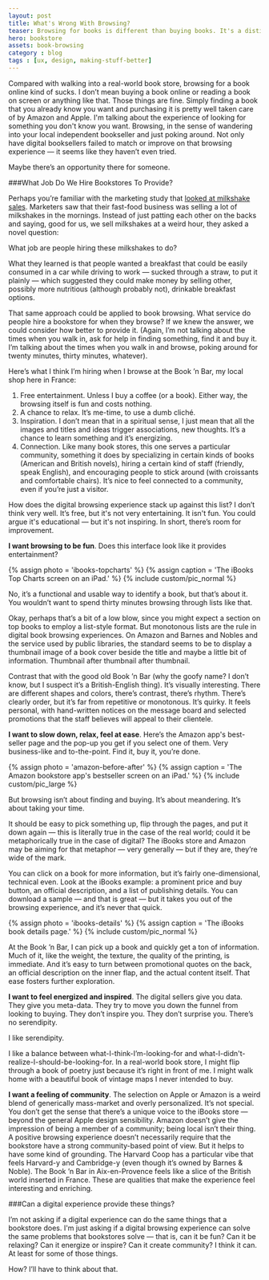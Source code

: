```yaml
---
layout: post
title: What's Wrong With Browsing?
teaser: Browsing for books is different than buying books. It's a distinct experience that solves a distinct set of problems. Why does browsing online fail to deliver? Can it do better?
hero: bookstore
assets: book-browsing
category : blog
tags : [ux, design, making-stuff-better]
---
```

Compared with walking into a real-world book store, browsing for a book online kind of sucks. I don’t mean buying a book online or reading a book on screen or anything like that. Those things are fine. Simply finding a book that you already know you want and purchasing it is pretty well taken care of by Amazon and Apple. I'm talking about the experience of looking for something you don't know you want. Browsing, in the sense of wandering into your local independent bookseller and just poking around. Not only have digital booksellers failed to match or improve on that browsing experience — it seems like they haven’t even tried.

Maybe there’s an opportunity there for someone.

###What Job Do We Hire Bookstores To Provide?

Perhaps you’re familiar with the marketing study that [looked at milkshake sales](http://www.earwolf.com/episode/creating-scarcity/). Marketers saw that their fast-food business was selling a lot of milkshakes in the mornings. Instead of just patting each other on the backs and saying, good for us, we sell milkshakes at a weird hour, they asked a novel question: 

What job are people hiring these milkshakes to do? 

What they learned is that people wanted a breakfast that could be easily consumed in a car while driving to work — sucked through a straw, to put it plainly — which suggested they could make money by selling other, possibly more nutritious (although probably not), drinkable breakfast options.

That same approach could be applied to book browsing. What service do people hire a bookstore for when they browse? If we knew the answer, we could consider how better to provide it. (Again, I’m not talking about the times when you walk in, ask for help in finding something, find it and buy it. I’m talking about the times when you walk in and browse, poking around for twenty minutes, thirty minutes, whatever). 

Here’s what I think I’m hiring when I browse at the Book ’n Bar, my local shop here in France:  

1. Free entertainment. Unless I buy a coffee (or a book). Either way, the browsing itself is fun and costs nothing.
2. A chance to relax. It’s me-time, to use a dumb cliché.
3. Inspiration. I don’t mean that in a spiritual sense, I just mean that all the images and titles and ideas trigger associations, new thoughts. It’s a chance to learn something and it’s energizing.
4. Connection. Like many book stores, this one serves a particular community, something it does by specializing in certain kinds of books (American and British novels), hiring a certain kind of staff (friendly, speak English), and encouraging people to stick around (with croissants and comfortable chairs). It’s nice to feel connected to a community, even if you’re just a visitor.

How does the digital browsing experience stack up against this list? I don’t think very well. It’s free, but it's not very entertaining. It isn't fun. You could argue it's educational — but it's not inspiring. In short, there’s room for improvement. 

**I want browsing to be fun**. Does this interface look like it provides entertainment? 

{% assign photo = 'ibooks-topcharts' %}
{% assign caption = 'The iBooks Top Charts screen on an iPad.' %}
{% include custom/pic_normal %}

No, it’s a functional and usable way to identify a book, but that’s about it. You wouldn’t want to spend thirty minutes browsing through lists like that.

Okay, perhaps that’s a bit of a low blow, since you might expect a section on top books to employ a list-style format. But monotonous lists are the rule in digital book browsing experiences. On Amazon and Barnes and Nobles and the service used by public libraries, the standard seems to be to display a thumbnail image of a book cover beside the title and maybe a little bit of information. Thumbnail after thumbnail after thumbnail. 

Contrast that with the good old Book ’n Bar (why the goofy name? I don’t know, but I suspect it’s a British-English thing). It’s visually interesting. There are different shapes and colors, there’s contrast, there’s rhythm. There’s clearly order, but it’s far from repetitive or monotonous. It’s quirky. It feels personal, with hand-written notices on the message board and selected promotions that the staff believes will appeal to their clientele.

**I want to slow down, relax, feel at ease**.  Here’s the Amazon app's best-seller page and the pop-up you get if you select one of them. Very business-like and to-the-point. Find it, buy it, you’re done.

{% assign photo = 'amazon-before-after' %}
{% assign caption = 'The Amazon bookstore app's bestseller screen on an iPad.' %}
{% include custom/pic_large %}

But browsing isn’t about finding and buying. It’s about meandering. It’s about taking your time.  

It should be easy to pick something up, flip through the pages, and put it down again —  this is literally true in the case of the real world; could it be metaphorically true in the case of digital? The iBooks store and Amazon may be aiming for that metaphor — very generally — but if they are, they’re wide of the mark. 

You can click on a book for more information, but it’s fairly one-dimensional, technical even. Look at the iBooks example: a prominent price and buy button, an official description, and a list of publishing details. You can download a sample — and that is great — but it takes you out of the browsing experience, and it’s never that quick. 

{% assign photo = 'ibooks-details' %}
{% assign caption = 'The iBooks book details page.' %}
{% include custom/pic_normal %}

At the Book ’n Bar, I can pick up a book and quickly get a ton of information. Much of it, like the weight, the texture, the quality of the printing, is immediate. And it’s easy to turn between promotional quotes on the back, an official description on the inner flap, and the actual content itself. That ease fosters further exploration.

**I want to feel energized and inspired**. The digital sellers give you data. They give you meta-data. They try to move you down the funnel from looking to buying. They don’t inspire you. They don’t surprise you. There’s no serendipity. 

I like serendipity.

I like a balance between what-I-think-I’m-looking-for and what-I-didn't-realize-I-should-be-looking-for. In a real-world book store, I might flip through a book of poetry just because it’s right in front of me. I might walk home with a beautiful book of vintage maps I never intended to buy. 

**I want a feeling of community**. The selection on Apple or Amazon is a weird blend of generically mass-market and overly personalized. It’s not special. You don’t get the sense that there’s a unique voice to the iBooks store — beyond the general Apple design sensibility. Amazon doesn’t give the impression of being a member of a community; being local isn’t their thing. 
A positive browsing experience doesn’t necessarily require that the bookstore have a strong community-based point of view. But it helps to have some kind of grounding. The Harvard Coop has a particular vibe that feels Harvard-y and Cambridge-y (even though it’s owned by Barnes & Noble). The Book ’n Bar in Aix-en-Provence feels like a slice of the British world inserted in France. These are qualities that make the experience feel interesting and enriching.

###Can a digital experience provide these things?

I’m not asking if a digital experience can do the same things that a bookstore does. I'm just asking if a digital browsing experience can solve the same problems that bookstores solve — that is, can it be fun? Can it be relaxing? Can it energize or inspire? Can it create community? I think it can. At least for some of those things. 

How? I’ll have to think about that.